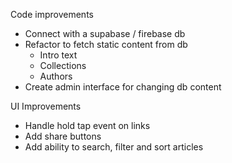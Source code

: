 Code improvements
- Connect with a supabase / firebase db
- Refactor to fetch static content from db
  - Intro text
  - Collections
  - Authors
- Create admin interface for changing db content


UI Improvements
- Handle hold tap event on links 
- Add share buttons
- Add ability to search, filter and sort articles
